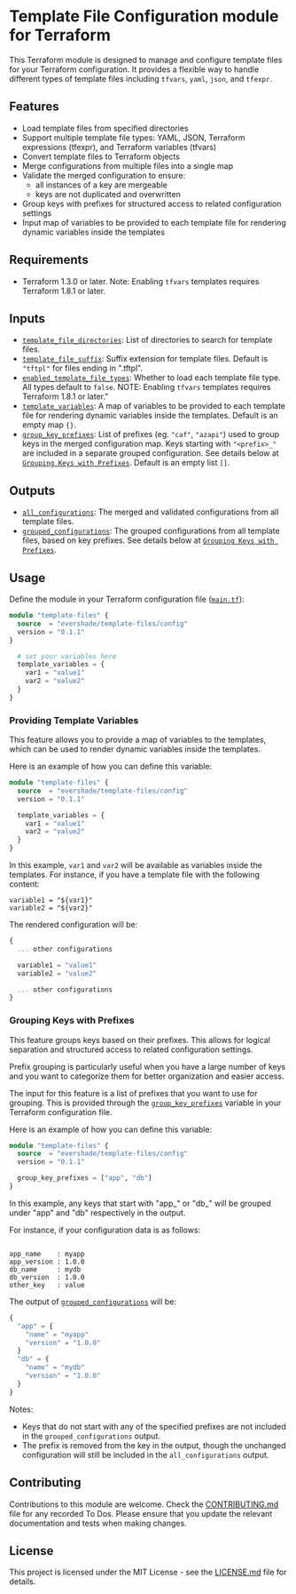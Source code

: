 # Template File Configuration module for Terraform

This Terraform module is designed to manage and configure template files for your Terraform configuration. It provides a flexible way to handle different types of template files including `tfvars`, `yaml`, `json`, and `tfexpr`.

## Features

- Load template files from specified directories
- Support multiple template file types: YAML, JSON, Terraform expressions (tfexpr), and Terraform variables (tfvars)
- Convert template files to Terraform objects
- Merge configurations from multiple files into a single map
- Validate the merged configuration to ensure:
  - all instances of a key are mergeable
  - keys are not duplicated and overwritten
- Group keys with prefixes for structured access to related configuration settings
- Input map of variables to be provided to each template file for rendering dynamic variables inside the templates

## Requirements

- Terraform 1.3.0 or later. Note: Enabling `tfvars` templates requires Terraform 1.8.1 or later.

## Inputs

- [`template_file_directories`](./variables.tf): List of directories to search for template files.
- [`template_file_suffix`](./variables.tf): Suffix extension for template files. Default is `"tftpl"` for files ending in ".tftpl".
- [`enabled_template_file_types`](./variables.tf): Whether to load each template file type. All types default to `false`. NOTE: Enabling `tfvars` templates requires Terraform 1.8.1 or later."
- [`template_variables`](./variables.tf): A map of variables to be provided to each template file for rendering dynamic variables inside the templates. Default is an empty map `{}`.
- [`group_key_prefixes`](./variables.tf): List of prefixes (eg. `"caf"`, `"azapi"`) used to group keys in the merged configuration map. Keys starting with `"<prefix>_"` are included in a separate grouped configuration. See details below at [`Grouping Keys with Prefixes`](#grouping-keys-with-prefixes). Default is an empty list `[]`.

## Outputs

- [`all_configurations`](./outputs.tf): The merged and validated configurations from all template files.
- [`grouped_configurations`](./outputs.tf): The grouped configurations from all template files, based on key prefixes. See details below at [`Grouping Keys with Prefixes`](#grouping-keys-with-prefixes).

## Usage

Define the module in your Terraform configuration file ([`main.tf`](./main.tf)):

```terraform
module "template-files" {
  source  = "evershade/template-files/config"
  version = "0.1.1"
}

  # set your variables here
  template_variables = {
    var1 = "value1"
    var2 = "value2"
  }
}
```

### Providing Template Variables

This feature allows you to provide a map of variables to the templates, which can be used to render dynamic variables inside the templates.

Here is an example of how you can define this variable:

```terraform
module "template-files" {
  source  = "evershade/template-files/config"
  version = "0.1.1"

  template_variables = {
    var1 = "value1"
    var2 = "value2"
  }
}
```

In this example, `var1` and `var2` will be available as variables inside the templates. For instance, if you have a template file with the following content:

```example.tfvars.tftpl
variable1 = "${var1}"
variable2 = "${var2}"
```

The rendered configuration will be:

```terraform
{
  ... other configurations

  variable1 = "value1"
  variable2 = "value2"

  ... other configurations
}
```

### Grouping Keys with Prefixes

This feature groups keys based on their prefixes. This allows for logical separation and structured access to related configuration settings.

Prefix grouping is particularly useful when you have a large number of keys and you want to categorize them for better organization and easier access.

The input for this feature is a list of prefixes that you want to use for grouping. This is provided through the [`group_key_prefixes`](./variables.tf) variable in your Terraform configuration file.

Here is an example of how you can define this variable:

```variables.tf
module "template-files" {
  source  = "evershade/template-files/config"
  version = "0.1.1"

  group_key_prefixes = ["app", "db"]
}
```

In this example, any keys that start with "app_" or "db_" will be grouped under "app" and "db" respectively in the output.

For instance, if your configuration data is as follows:

```config.yaml.tftpl

app_name    : myapp
app_version : 1.0.0
db_name     : mydb
db_version  : 1.0.0
other_key   : value

```

The output of [`grouped_configurations`](./outputs.tf) will be:

```terraform
{
  "app" = {
    "name" = "myapp"
    "version" = "1.0.0"
  }
  "db" = {
    "name" = "mydb"
    "version" = "1.0.0"
  }
}
```

Notes:

- Keys that do not start with any of the specified prefixes are not included in the `grouped_configurations` output.
- The prefix is removed from the key in the output, though the unchanged configuration will still be included in the `all_configurations` output.

## Contributing

Contributions to this module are welcome. Check the [CONTRIBUTING.md](CONTRIBUTING.md) file for any recorded To Dos. Please ensure that you update the relevant documentation and tests when making changes.

## License

This project is licensed under the MIT License - see the [LICENSE.md](LICENSE.md) file for details.
